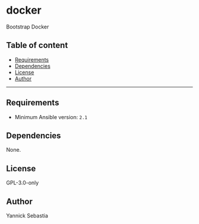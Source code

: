 # docker

Bootstrap Docker

## Table of content

- [Requirements](#requirements)
- [Dependencies](#dependencies)
- [License](#license)
- [Author](#author)

---

## Requirements

- Minimum Ansible version: `2.1`


## Dependencies

None.

## License

GPL-3.0-only

## Author

Yannick Sebastia
